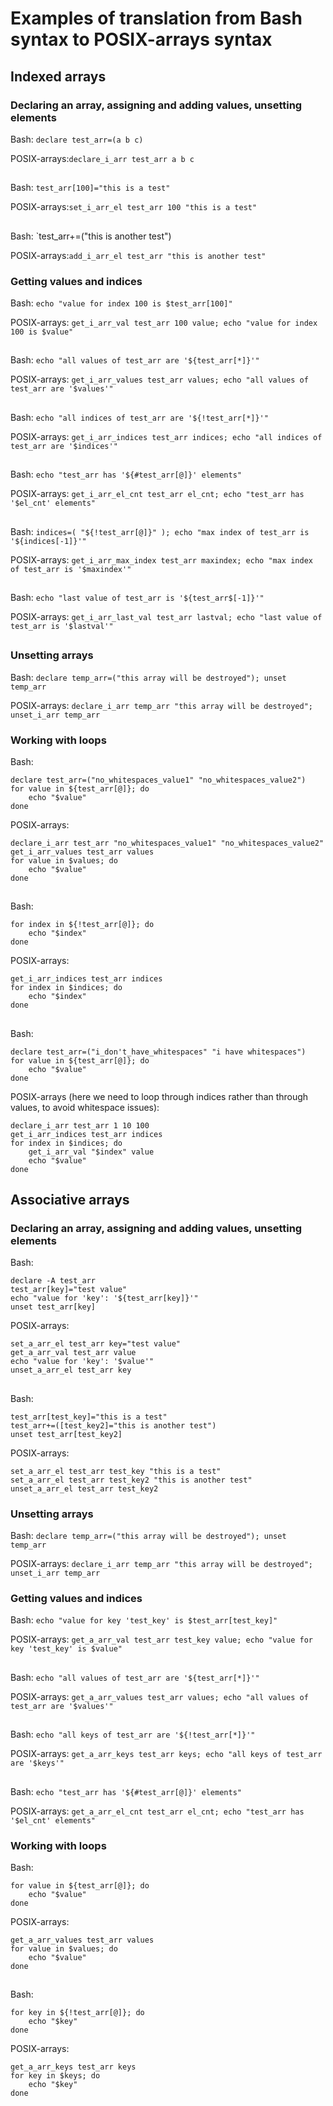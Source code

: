 # Examples of translation from Bash syntax to POSIX-arrays syntax

## Indexed arrays

### Declaring an array, assigning and adding values, unsetting elements

Bash: `declare test_arr=(a b c)`

POSIX-arrays:`declare_i_arr test_arr a b c`

##

Bash: `test_arr[100]="this is a test"`

POSIX-arrays:`set_i_arr_el test_arr 100 "this is a test"`

##

Bash: `test_arr+=("this is another test")

POSIX-arrays:`add_i_arr_el test_arr "this is another test"`

### Getting values and indices
Bash: `echo "value for index 100 is $test_arr[100]"`

POSIX-arrays: `get_i_arr_val test_arr 100 value; echo "value for index 100 is $value"`

##

Bash: `echo "all values of test_arr are '${test_arr[*]}'"`

POSIX-arrays: `get_i_arr_values test_arr values; echo "all values of test_arr are '$values'"`

##

Bash: `echo "all indices of test_arr are '${!test_arr[*]}'"`

POSIX-arrays: `get_i_arr_indices test_arr indices; echo "all indices of test_arr are '$indices'"`

##

Bash: `echo "test_arr has '${#test_arr[@]}' elements"`

POSIX-arrays: `get_i_arr_el_cnt test_arr el_cnt; echo "test_arr has '$el_cnt' elements"`

##

Bash: `indices=( "${!test_arr[@]}" ); echo "max index of test_arr is '${indices[-1]}'"`

POSIX-arrays: `get_i_arr_max_index test_arr maxindex; echo "max index of test_arr is '$maxindex'"`

##

Bash: `echo "last value of test_arr is '${test_arr$[-1]}'"`

POSIX-arrays: `get_i_arr_last_val test_arr lastval; echo "last value of test_arr is '$lastval'"`

##

### Unsetting arrays
Bash: `declare temp_arr=("this array will be destroyed"); unset temp_arr`

POSIX-arrays: `declare_i_arr temp_arr "this array will be destroyed"; unset_i_arr temp_arr`

### Working with loops
Bash:
```
declare test_arr=("no_whitespaces_value1" "no_whitespaces_value2")
for value in ${test_arr[@]}; do
    echo "$value"
done
```
POSIX-arrays:
```
declare_i_arr test_arr "no_whitespaces_value1" "no_whitespaces_value2"
get_i_arr_values test_arr values
for value in $values; do
    echo "$value"
done
```

##

Bash:
```
for index in ${!test_arr[@]}; do
    echo "$index"
done
```
POSIX-arrays:
```
get_i_arr_indices test_arr indices
for index in $indices; do
    echo "$index"
done
```

##

Bash:
```
declare test_arr=("i_don't_have_whitespaces" "i have whitespaces")
for value in ${test_arr[@]}; do
    echo "$value"
done
```
POSIX-arrays (here we need to loop through indices rather than through values, to avoid whitespace issues):
```
declare_i_arr test_arr 1 10 100
get_i_arr_indices test_arr indices
for index in $indices; do
    get_i_arr_val "$index" value
    echo "$value"
done
```

## Associative arrays

### Declaring an array, assigning and adding values, unsetting elements
Bash:
```
declare -A test_arr
test_arr[key]="test value"
echo "value for 'key': '${test_arr[key]}'"
unset test_arr[key]
```
POSIX-arrays:
```
set_a_arr_el test_arr key="test value"
get_a_arr_val test_arr value
echo "value for 'key': '$value'"
unset_a_arr_el test_arr key
```

##

Bash:
```
test_arr[test_key]="this is a test"
test_arr+=([test_key2]="this is another test")
unset test_arr[test_key2]
```
POSIX-arrays:
```
set_a_arr_el test_arr test_key "this is a test"
set_a_arr_el test_arr test_key2 "this is another test"
unset_a_arr_el test_arr test_key2
```

### Unsetting arrays
Bash: `declare temp_arr=("this array will be destroyed"); unset temp_arr`

POSIX-arrays: `declare_i_arr temp_arr "this array will be destroyed"; unset_i_arr temp_arr`

### Getting values and indices

Bash: `echo "value for key 'test_key' is $test_arr[test_key]"`

POSIX-arrays: `get_a_arr_val test_arr test_key value; echo "value for key 'test_key' is $value"`

##

Bash: `echo "all values of test_arr are '${test_arr[*]}'"`

POSIX-arrays: `get_a_arr_values test_arr values; echo "all values of test_arr are '$values'"`

##

Bash: `echo "all keys of test_arr are '${!test_arr[*]}'"`

POSIX-arrays: `get_a_arr_keys test_arr keys; echo "all keys of test_arr are '$keys'"`

##

Bash: `echo "test_arr has '${#test_arr[@]}' elements"`

POSIX-arrays: `get_a_arr_el_cnt test_arr el_cnt; echo "test_arr has '$el_cnt' elements"`

### Working with loops

Bash:
```
for value in ${test_arr[@]}; do
    echo "$value"
done
```
POSIX-arrays:
```
get_a_arr_values test_arr values
for value in $values; do
    echo "$value"
done
```
##

Bash:
```
for key in ${!test_arr[@]}; do
    echo "$key"
done
```
POSIX-arrays:
```
get_a_arr_keys test_arr keys
for key in $keys; do
    echo "$key"
done
```
